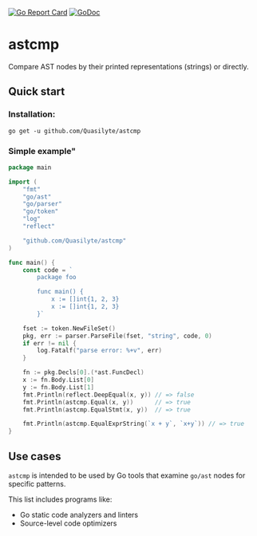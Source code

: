 [![Go Report Card](https://goreportcard.com/badge/github.com/Quasilyte/astcmp)](https://goreportcard.com/report/github.com/Quasilyte/astcmp)
[![GoDoc](https://godoc.org/github.com/Quasilyte/astcmp?status.svg)](https://godoc.org/github.com/Quasilyte/astcmp)

# astcmp

Compare AST nodes by their printed representations (strings) or directly.

## Quick start

### Installation:

```
go get -u github.com/Quasilyte/astcmp
```

### Simple example"

```go
package main

import (
	"fmt"
	"go/ast"
	"go/parser"
	"go/token"
	"log"
	"reflect"

	"github.com/Quasilyte/astcmp"
)

func main() {
	const code = `
		package foo

		func main() {
			x := []int{1, 2, 3}
			x := []int{1, 2, 3}
		}`

	fset := token.NewFileSet()
	pkg, err := parser.ParseFile(fset, "string", code, 0)
	if err != nil {
		log.Fatalf("parse error: %+v", err)
	}

	fn := pkg.Decls[0].(*ast.FuncDecl)
	x := fn.Body.List[0]
	y := fn.Body.List[1]
	fmt.Println(reflect.DeepEqual(x, y)) // => false
	fmt.Println(astcmp.Equal(x, y))      // => true
	fmt.Println(astcmp.EqualStmt(x, y))  // => true

	fmt.Println(astcmp.EqualExprString(`x + y`, `x+y`)) // => true
}
```

## Use cases

`astcmp` is intended to be used by Go tools that examine `go/ast` nodes for
specific patterns.

This list includes programs like:
- Go static code analyzers and linters
- Source-level code optimizers

